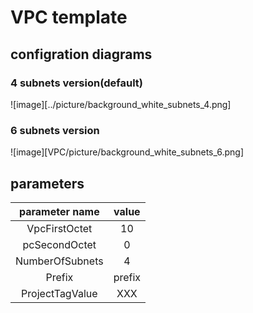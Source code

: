 # VPC template

## configration diagrams

### 4 subnets version(default)

![image][../picture/background_white_subnets_4.png]

### 6 subnets version

![image][VPC/picture/background_white_subnets_6.png]

## parameters

| parameter name  | value  |
| :-------------: | :----: |
|  VpcFirstOctet  |   10   |
|  pcSecondOctet  |   0    |
| NumberOfSubnets |   4    |
|     Prefix      | prefix |
| ProjectTagValue |  XXX   |
